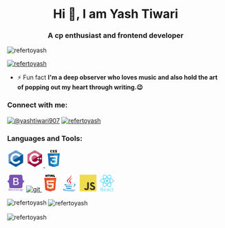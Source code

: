  <h1 align="center">Hi 👋, I am Yash Tiwari</h1>
<h3 align="center">A cp enthusiast and frontend developer</h3>

<p align="left"> <img src="https://komarev.com/ghpvc/?username=refertoyash&label=Profile%20views&color=0e75b6&style=flat" alt="refertoyash" /> </p>

<p align="left"> <a href="https://github.com/ryo-ma/github-profile-trophy"><img src="https://github-profile-trophy.vercel.app/?username=refertoyash" alt="refertoyash" /></a> </p>

- ⚡ Fun fact **I'm a deep observer who loves music and also hold the art of popping out my heart through writing.😉**

<h3 align="left">Connect with me:</h3>
<p align="left">
<a href="https://twitter.com/@yashtiwari907" target="blank"><img align="center" src="https://raw.githubusercontent.com/rahuldkjain/github-profile-readme-generator/master/src/images/icons/Social/twitter.svg" alt="@yashtiwari907" height="30" width="40" /></a>
<a href="https://linkedin.com/in/refertoyash" target="blank"><img align="center" src="https://raw.githubusercontent.com/rahuldkjain/github-profile-readme-generator/master/src/images/icons/Social/linked-in-alt.svg" alt="refertoyash" height="30" width="40" /></a>
 
</p>

<h3 align="left">Languages and Tools:</h3>
<img src="https://raw.githubusercontent.com/devicons/devicon/master/icons/c/c-original.svg" alt="c" width="40" height="40"/></a>
<a href="https://www.w3schools.com/cpp/" target="_blank"> <img src="https://raw.githubusercontent.com/devicons/devicon/master/icons/cplusplus/cplusplus-original.svg" alt="cplusplus" width="40" height="40"/> </a> <a href="https://www.w3schools.com/css/" target="_blank"><img src="https://raw.githubusercontent.com/devicons/devicon/master/icons/css3/css3-original-wordmark.svg" alt="css3" width="40" height="40"/></a>
<a href="https://git-scm.com/" target="_blank"><p align="left"><a href="https://getbootstrap.com" target="_blank">
<img src="https://raw.githubusercontent.com/devicons/devicon/master/icons/bootstrap/bootstrap-plain-wordmark.svg" alt="bootstrap" width="40" height="40"/></a>
<a href="https://www.cprogramming.com/" target="_blank"><img src="https://www.vectorlogo.zone/logos/git-scm/git-scm-icon.svg" alt="git" width="40" height="40"/> </a><a href="https://www.w3.org/html/" target="_blank"><img src="https://raw.githubusercontent.com/devicons/devicon/master/icons/html5/html5-original-wordmark.svg" alt="html5" width="40" height="40"/></a>
<a href="https://www.java.com" target="_blank"><img src="https://raw.githubusercontent.com/devicons/devicon/master/icons/java/java-original.svg" alt="java" width="40" height="40"/></a>
<a href="https://developer.mozilla.org/en-US/docs/Web/JavaScript" target="_blank"><img src="https://raw.githubusercontent.com/devicons/devicon/master/icons/javascript/javascript-original.svg" alt="javascript" width="40" height="40"/></a>
<a href="https://reactjs.org/" target="_blank"><img src="https://raw.githubusercontent.com/devicons/devicon/master/icons/react/react-original-wordmark.svg" alt="react" width="40" height="40"/></a></p>

<p><img align="left" src="https://github-readme-stats.vercel.app/api/top-langs?username=refertoyash&show_icons=true&locale=en&layout=compact" alt="refertoyash" /></p>

<p>&nbsp;<img align="center" src="https://github-readme-stats.vercel.app/api?username=refertoyash&show_icons=true&locale=en" alt="refertoyash" /></p>

<p><img align="center" src="https://github-readme-streak-stats.herokuapp.com/?user=refertoyash&" alt="refertoyash" /></p>
